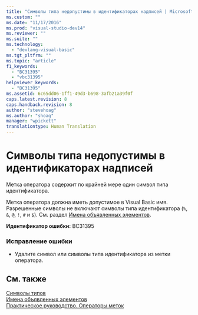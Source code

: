 ```yaml
---
title: "Символы типа недопустимы в идентификаторах надписей | Microsoft Docs"
ms.custom: ""
ms.date: "11/17/2016"
ms.prod: "visual-studio-dev14"
ms.reviewer: ""
ms.suite: ""
ms.technology: 
  - "devlang-visual-basic"
ms.tgt_pltfrm: ""
ms.topic: "article"
f1_keywords: 
  - "BC31395"
  - "vbc31395"
helpviewer_keywords: 
  - "BC31395"
ms.assetid: 6c65dd06-1ff1-49d3-b698-3afb21a39f0f
caps.latest.revision: 8
caps.handback.revision: 8
author: "stevehoag"
ms.author: "shoag"
manager: "wpickett"
translationtype: Human Translation
---
```

# Символы типа недопустимы в идентификаторах надписей
Метка оператора содержит по крайней мере один символ типа идентификатора.  
  
 Метка оператора должна иметь допустимое в Visual Basic имя. Разрешенные символы не включают символы типа идентификатора \(`%`, `&`, `@`, `!`, `#` и `$`\). См. раздел [Имена объявленных элементов](../../visual-basic/programming-guide/language-features/declared-elements/declared-element-names.md).  
  
 **Идентификатор ошибки:** BC31395  
  
### Исправление ошибки  
  
-   Удалите символ или символы типа идентификатора из метки оператора.  
  
## См. также  
 [Символы типов](../../visual-basic/programming-guide/language-features/data-types/type-characters.md)   
 [Имена объявленных элементов](../../visual-basic/programming-guide/language-features/declared-elements/declared-element-names.md)   
 [Практическое руководство. Операторы меток](../../visual-basic/programming-guide/program-structure/how-to-label-statements.md)